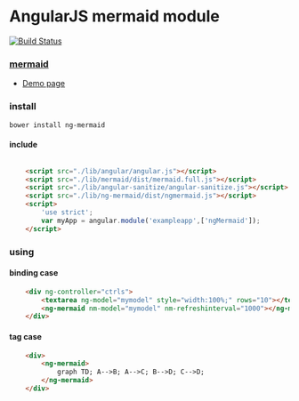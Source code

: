 AngularJS mermaid module
======

[![Build Status](https://travis-ci.org/MSakamaki/ng-mermaid.svg?branch=master)](https://travis-ci.org/MSakamaki/ng-mermaid)

### [mermaid](https://github.com/knsv/mermaid)


 + [Demo page](http://msakamaki.github.io/ng-mermaid/)


### install

```
bower install ng-mermaid
```

#### include

```html

    <script src="./lib/angular/angular.js"></script>
    <script src="./lib/mermaid/dist/mermaid.full.js"></script>
    <script src="./lib/angular-sanitize/angular-sanitize.js"></script>
    <script src="./lib/ng-mermaid/dist/ngmermaid.js"></script>
    <script>
        'use strict';
        var myApp = angular.module('exampleapp',['ngMermaid']);
    </script>

```

### using

#### binding case

```html
    <div ng-controller="ctrls">
        <textarea ng-model="mymodel" style="width:100%;" rows="10"></textarea> 
        <ng-mermaid nm-model="mymodel" nm-refreshinterval="1000"></ng-mermaid>
    </div>
```

#### tag case

```html
    <div>
        <ng-mermaid>
            graph TD; A-->B; A-->C; B-->D; C-->D;
        </ng-mermaid>
    </div>
```

